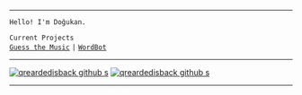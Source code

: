 

---

 `Hello! I'm Doğukan.`
 
  `Current Projects`<br />
  [`Guess the Music`](https://guessthemusic.net) `|` [`WordBot`](https://wordbot.xyz)

---

[![qreardedisback github s](https://github-readme-stats.vercel.app/api?username=qreardedisback&title_color=FFFFFF&border_color=f5ac02&bg_color=000000&icon_color=f5ac02&text_color=FFFFFF&include_all_commits=true&show_icons=true)](https://github.com/qreardedisback)
[![qreardedisback github s](https://github-readme-stats.vercel.app/api/pin/?username=qreardedwashere-cf&bg_color=000000&border_color=f5ac02&icon_color=f5ac02&text_color=FFFFFF&title_color=FFFFFF&repo=qreardedwashere.cf)](https://github.com/qreardedwashere-cf/qreardedwashere.cf)

---
